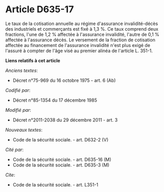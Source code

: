 # Article D635-17

Le taux de la cotisation annuelle au régime d'assurance invalidité-décès des industriels et commerçants est fixé à 1,3 %. Ce
taux comprend deux fractions, l'une de 1,2 % affectée à l'assurance invalidité, l'autre de 0,1 % affectée à l'assurance
décès. Le versement de la fraction de cotisation affectée au financement de l'assurance invalidité n'est plus exigé de
l'assuré à compter de l'âge visé au premier alinéa de l'article L. 351-1.

**Liens relatifs à cet article**

_Anciens textes_:

  - Décret n°75-969 du 16 octobre 1975 - art. 6 (Ab)

_Codifié par_:

  - Décret n°85-1354 du 17 décembre 1985

_Modifié par_:

  - Décret n°2011-2038 du 29 décembre 2011 - art. 3

_Nouveaux textes_:

  - Code de la sécurité sociale. - art. D632-2 (V)

_Cité par_:

  - Code de la sécurité sociale. - art. D635-16 (M)
  - Code de la sécurité sociale. - art. D635-3 (M)

_Cite_:

  - Code de la sécurité sociale. - art. L351-1
